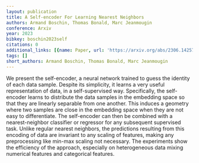 ```yaml
---
layout: publication
title: A Self-encoder For Learning Nearest Neighbors
authors: Armand Boschin, Thomas Bonald, Marc Jeanmougin
conference: Arxiv
year: 2023
bibkey: boschin2023self
citations: 0
additional_links: [{name: Paper, url: 'https://arxiv.org/abs/2306.14257'}]
tags: []
short_authors: Armand Boschin, Thomas Bonald, Marc Jeanmougin
---
```

We present the self-encoder, a neural network trained to guess the identity
of each data sample. Despite its simplicity, it learns a very useful
representation of data, in a self-supervised way. Specifically, the
self-encoder learns to distribute the data samples in the embedding space so
that they are linearly separable from one another. This induces a geometry
where two samples are close in the embedding space when they are not easy to
differentiate. The self-encoder can then be combined with a nearest-neighbor
classifier or regressor for any subsequent supervised task. Unlike regular
nearest neighbors, the predictions resulting from this encoding of data are
invariant to any scaling of features, making any preprocessing like min-max
scaling not necessary. The experiments show the efficiency of the approach,
especially on heterogeneous data mixing numerical features and categorical
features.